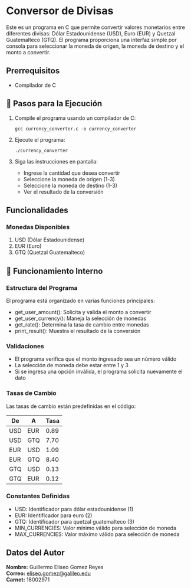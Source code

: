 # Conversor de Divisas

Este es un programa en C que permite convertir valores monetarios entre diferentes divisas: Dólar Estadounidense (USD), Euro (EUR) y Quetzal Guatemalteco (GTQ). El programa proporciona una interfaz simple por consola para seleccionar la moneda de origen, la moneda de destino y el monto a convertir.

## Prerrequisitos
- Compilador de C

## 🚀 Pasos para la Ejecución

1. Compile el programa usando un compilador de C:
   ```
   gcc currency_converter.c -o currency_converter
   ```

2. Ejecute el programa:
   ```
   ./currency_converter
   ```

3. Siga las instrucciones en pantalla:
   * Ingrese la cantidad que desea convertir
   * Seleccione la moneda de origen (1-3)
   * Seleccione la moneda de destino (1-3)
   * Ver el resultado de la conversión

## Funcionalidades

### Monedas Disponibles
1. USD (Dólar Estadounidense)
2. EUR (Euro)
3. GTQ (Quetzal Guatemalteco)

## 🔧 Funcionamiento Interno

### Estructura del Programa

El programa está organizado en varias funciones principales:

- get_user_amount(): Solicita y valida el monto a convertir
- get_user_currency(): Maneja la selección de monedas
- get_rate(): Determina la tasa de cambio entre monedas
- print_result(): Muestra el resultado de la conversión

### Validaciones

- El programa verifica que el monto ingresado sea un número válido
- La selección de moneda debe estar entre 1 y 3
- Si se ingresa una opción inválida, el programa solicita nuevamente el dato

### Tasas de Cambio
Las tasas de cambio están predefinidas en el código:

| De  | A   | Tasa    |
|-----|-----|---------|
| USD | EUR | 0.89    |
| USD | GTQ | 7.70    |
| EUR | USD | 1.09    |
| EUR | GTQ | 8.40    |
| GTQ | USD | 0.13    |
| GTQ | EUR | 0.12    |

### Constantes Definidas

- USD: Identificador para dólar estadounidense (1)
- EUR: Identificador para euro (2)
- GTQ: Identificador para quetzal guatemalteco (3)
- MIN_CURRENCIES: Valor mínimo válido para selección de moneda
- MAX_CURRENCIES: Valor máximo válido para selección de moneda

## Datos del Autor

**Nombre:** Guillermo Eliseo Gomez Reyes  
**Correo:** eliseo.gomez@galileo.edu  
**Carnet:** 18002971